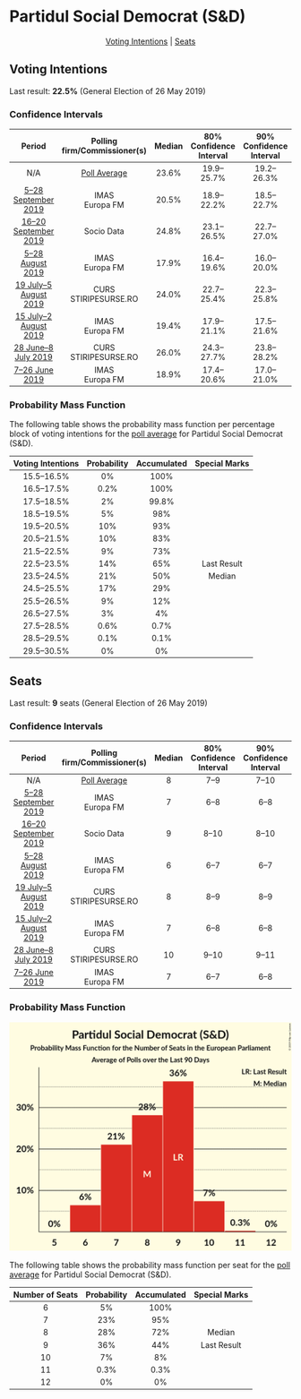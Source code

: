 # Partidul Social Democrat (S&D)

<p align="center"><a href="#voting-intentions">Voting Intentions</a> | <a href="#seats">Seats</a></p>

## Voting Intentions

Last result: **22.5%** (General Election of 26 May 2019)

### Confidence Intervals

| Period     | Polling firm/Commissioner(s) | Median | 80% Confidence Interval | 90% Confidence Interval | 95% Confidence Interval | 99% Confidence Interval |
|:----------:|:----------------:|:-----------:|:-----------------------:|:-----------------------:|:-----------------------:|:-----------------------:|
| N/A | [Poll Average](average.html) | 23.6% | 19.9–25.7% | 19.2–26.3% | 18.7–26.8% | 17.9–27.7% |
| [5–28 September 2019](2019-09-28-IMAS.html) | IMAS <br> Europa FM | 20.5% | 18.9–22.2% | 18.5–22.7% | 18.1–23.1% | 17.4–23.9% |
| [16–20 September 2019](2019-09-20-SocioData.html) | Socio Data | 24.8% | 23.1–26.5% | 22.7–27.0% | 22.3–27.5% | 21.5–28.3% |
| [5–28 August 2019](2019-08-28-IMAS.html) | IMAS <br> Europa FM | 17.9% | 16.4–19.6% | 16.0–20.0% | 15.7–20.4% | 15.0–21.2% |
| [19 July–5 August 2019](2019-08-05-CURS.html) | CURS <br> STIRIPESURSE.RO | 24.0% | 22.7–25.4% | 22.3–25.8% | 22.0–26.2% | 21.3–26.8% |
| [15 July–2 August 2019](2019-08-02-IMAS.html) | IMAS <br> Europa FM | 19.4% | 17.9–21.1% | 17.5–21.6% | 17.1–22.0% | 16.4–22.8% |
| [28 June–8 July 2019](2019-07-08-CURS.html) | CURS <br> STIRIPESURSE.RO | 26.0% | 24.3–27.7% | 23.8–28.2% | 23.4–28.7% | 22.6–29.6% |
| [7–26 June 2019](2019-06-26-IMAS.html) | IMAS <br> Europa FM | 18.9% | 17.4–20.6% | 17.0–21.0% | 16.6–21.4% | 15.9–22.3% |

### Probability Mass Function

The following table shows the probability mass function per percentage block of voting intentions for the [poll average](average.html) for Partidul Social Democrat (S&D).

| Voting Intentions | Probability | Accumulated | Special Marks |
|:-----------------:|:-----------:|:-----------:|:-------------:|
| 15.5–16.5% | 0% | 100% |  |
| 16.5–17.5% | 0.2% | 100% |  |
| 17.5–18.5% | 2% | 99.8% |  |
| 18.5–19.5% | 5% | 98% |  |
| 19.5–20.5% | 10% | 93% |  |
| 20.5–21.5% | 10% | 83% |  |
| 21.5–22.5% | 9% | 73% |  |
| 22.5–23.5% | 14% | 65% | Last Result |
| 23.5–24.5% | 21% | 50% | Median |
| 24.5–25.5% | 17% | 29% |  |
| 25.5–26.5% | 9% | 12% |  |
| 26.5–27.5% | 3% | 4% |  |
| 27.5–28.5% | 0.6% | 0.7% |  |
| 28.5–29.5% | 0.1% | 0.1% |  |
| 29.5–30.5% | 0% | 0% |  |


## Seats

Last result: **9** seats (General Election of 26 May 2019)

### Confidence Intervals

| Period     | Polling firm/Commissioner(s) | Median | 80% Confidence Interval | 90% Confidence Interval | 95% Confidence Interval | 99% Confidence Interval |
|:----------:|:----------------:|:------:|:-----------------------:|:-----------------------:|:-----------------------:|:-----------------------:|
| N/A | [Poll Average](average.html) | 8 | 7–9 | 7–10 | 6–10 | 6–10 |
| [5–28 September 2019](2019-09-28-IMAS.html) | IMAS <br> Europa FM | 7 | 6–8 | 6–8 | 6–8 | 6–8 |
| [16–20 September 2019](2019-09-20-SocioData.html) | Socio Data | 9 | 8–10 | 8–10 | 8–10 | 8–11 |
| [5–28 August 2019](2019-08-28-IMAS.html) | IMAS <br> Europa FM | 6 | 6–7 | 6–7 | 5–7 | 5–8 |
| [19 July–5 August 2019](2019-08-05-CURS.html) | CURS <br> STIRIPESURSE.RO | 8 | 8–9 | 8–9 | 8–9 | 7–10 |
| [15 July–2 August 2019](2019-08-02-IMAS.html) | IMAS <br> Europa FM | 7 | 6–8 | 6–8 | 6–8 | 6–8 |
| [28 June–8 July 2019](2019-07-08-CURS.html) | CURS <br> STIRIPESURSE.RO | 10 | 9–10 | 9–11 | 8–11 | 8–11 |
| [7–26 June 2019](2019-06-26-IMAS.html) | IMAS <br> Europa FM | 7 | 6–7 | 6–8 | 6–8 | 6–8 |

### Probability Mass Function

![Graph with seats probability mass function not yet produced](average-seats-pmf-partidulsocialdemocratsd.png "Seats Probability Mass Function")

The following table shows the probability mass function per seat for the [poll average](average.html) for Partidul Social Democrat (S&D).

| Number of Seats | Probability | Accumulated | Special Marks |
|:---------------:|:-----------:|:-----------:|:-------------:|
| 6 | 5% | 100% |  |
| 7 | 23% | 95% |  |
| 8 | 28% | 72% | Median |
| 9 | 36% | 44% | Last Result |
| 10 | 7% | 8% |  |
| 11 | 0.3% | 0.3% |  |
| 12 | 0% | 0% |  |


